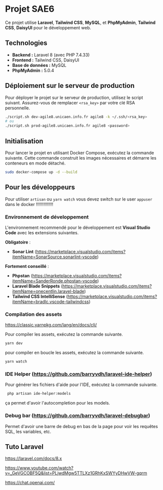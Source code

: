 # Projet SAE6

Ce projet utilise **Laravel**, **Tailwind CSS**, **MySQL**, et **PhpMyAdmin**, **Tailwind CSS**, **DaisyUI** pour le développement web.


## Technologies

- **Backend :** Laravel 8 (avec PHP 7.4.33)
- **Frontend :** Tailwind CSS, DaisyUI
- **Base de données :** MySQL
- **PhpMyAdmin :** 5.0.4

## Déploiement sur le serveur de production

Pour déployer le projet sur le serveur de production, utilisez le script suivant. Assurez-vous de remplacer `<rsa_key>` par votre clé RSA personnelle.

```bash
./script.sh dev-agile8.unicaen.info.fr agile8 -k ~/.ssh/<rsa_key>
# ou
./script.sh prod-agile8.unicaen.info.fr agile8 <password>
```

## Initialisation

Pour lancer le projet en utilisant Docker Compose, exécutez la commande suivante. Cette commande construit les images nécessaires et démarre les conteneurs en mode détaché.

```bash
sudo docker-compose up -d --build
```


## Pour les développeurs

Pour utiliser `artisan` ou `yarn watch` vous devez switch sur le user `appuser` dans le docker !!!!!!!!!!!!!!

### Environnement de développement

L'environnement recommendé pour le développement est **Visual Studio Code** avec les extensions suivantes.

**Obligatoire** :
- **Sonar Lint** (https://marketplace.visualstudio.com/items?itemName=SonarSource.sonarlint-vscode)

**Fortement conseillé** :

- **Phpstan** (https://marketplace.visualstudio.com/items?itemName=SanderRonde.phpstan-vscode)
- **Laravel Blade Snippets** (https://marketplace.visualstudio.com/items?itemName=onecentlin.laravel-blade)
- **Tailwind CSS IntelliSense** (https://marketplace.visualstudio.com/items?itemName=bradlc.vscode-tailwindcss)

### Compilation des assets

https://classic.yarnpkg.com/lang/en/docs/cli/

Pour compiler les assets, exécutez la commande suivante.

```bash
yarn dev
```

pour compiler en boucle les assets, exécutez la commande suivante.

```bash
yarn watch
```


### IDE Helper (https://github.com/barryvdh/laravel-ide-helper)


Pour générer les fichiers d'aide pour l'IDE, exécutez la commande suivante.

```bash
 php artisan ide-helper:models
```

ça permet d'avoir l'autocompletion pour les models.

### Debug bar (https://github.com/barryvdh/laravel-debugbar)

Permet d'avoir une barre de debug en bas de la page pour voir les requêtes SQL, les variables, etc.


## Tuto Laravel

https://laravel.com/docs/8.x

https://www.youtube.com/watch?v=_GeVGCOBF5Q&list=PLjwdMgw5TTLXz1GRhKxSWYyDHwVW-gqrm

https://chat.openai.com/
